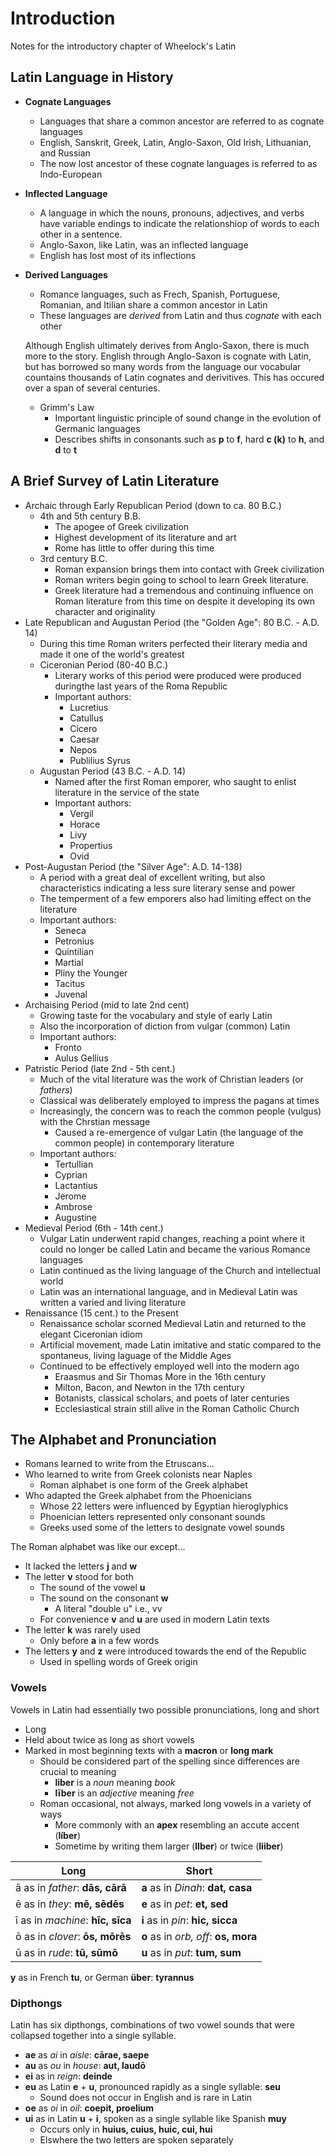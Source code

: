 # Introduction

Notes for the introductory chapter of Wheelock's Latin

## Latin Language in History

- **Cognate Languages**
  - Languages that share a common ancestor are referred to as cognate languages
  - English, Sanskrit, Greek, Latin, Anglo-Saxon, Old Irish, Lithuanian, and Russian
  - The now lost ancestor of these cognate languages is referred to as Indo-European
- **Inflected Language**
  - A language in which the nouns, pronouns, adjectives, and verbs have variable endings to indicate the relationshiop of words to each other in a sentence.
  - Anglo-Saxon, like Latin, was an inflected language
  - English has lost most of its inflections
- **Derived Languages**
  - Romance languages, such as Frech, Spanish, Portuguese, Romanian, and Itilian share a common ancestor in Latin
  - These languages are _derived_ from Latin and thus _cognate_ with each other

  Although English ultimately derives from Anglo-Saxon, there is much more to the story.  English through Anglo-Saxon is cognate with Latin, but has borrowed so many words from the language our vocabular countains thousands of Latin cognates and derivitives.  This has occured over a span of several centuries.

  - Grimm's Law
    - Important linguistic principle of sound change in the evolution of Germanic languages
    - Describes shifts in consonants such as **p** to **f**, hard **c (k)** to **h**, and **d** to **t**

## A Brief Survey of Latin Literature

- Archaic through Early Republican Period (down to ca. 80 B.C.)
  - 4th and 5th century B.B.
    - The apogee of Greek civilization
    - Highest development of its literature and art
    - Rome has little to offer during this time
  - 3rd century B.C.
    - Roman expansion brings them into contact with Greek civilization
    - Roman writers begin going to school to learn Greek literature.
    - Greek literature had a tremendous and continuing influence on Roman literature from this time on despite it developing its own character and originality
- Late Republican and Augustan Period (the "Golden Age": 80 B.C. - A.D. 14)
  - During this time Roman writers perfected their literary media and made it one of the world's greatest
  - Ciceronian Period (80-40 B.C.)
    - Literary works of this period were produced were produced duringthe last years of the Roma Republic
    - Important authors:
      - Lucretius
      - Catullus
      - Cicero
      - Caesar
      - Nepos
      - Publilius Syrus
  - Augustan Period (43 B.C. - A.D. 14)
    - Named after the first Roman emporer, who saught to enlist literature in the service of the state
    - Important authors:
      - Vergil
      - Horace
      - Livy
      - Propertius
      - Ovid
- Post-Augustan Period (the "Silver Age": A.D. 14-138)
  - A period with a great deal of excellent writing, but also characteristics indicating a less sure literary sense and power
  - The temperment of a few emporers also had limiting effect on the literature
  - Important authors:
    - Seneca
    - Petronius
    - Quintilian
    - Martial
    - Pliny the Younger
    - Tacitus
    - Juvenal
- Archaising Period (mid to late 2nd cent)
  - Growing taste for the vocabulary and style of early Latin
  - Also the incorporation of diction from vulgar (common) Latin
  - Important authors:
    - Fronto
    - Aulus Gellius
- Patristic Period (late 2nd - 5th cent.)
  - Much of the vital literature was the work of Christian leaders (or _fathers_)
  - Classical was deliberately employed to impress the pagans at times
  - Increasingly, the concern was to reach the common people (vulgus) with the Chrstian message
    - Caused a re-emergence of vulgar Latin (the language of the common people) in contemporary literature
  - Important authors:
    - Tertullian
    - Cyprian
    - Lactantius
    - Jerome
    - Ambrose
    - Augustine
- Medieval Period (6th - 14th cent.)
  - Vulgar Latin underwent rapid changes, reaching a point where it could no longer be called Latin and became the various Romance languages
  - Latin continued as the living language of the Church and intellectual world
  - Latin was an international language, and in Medieval Latin was written a varied and living literature
- Renaissance (15 cent.) to the Present
  - Renaissance scholar scorned Medieval Latin and returned to the elegant Ciceronian idiom
  - Artificial movement, made Latin imitative and static compared to the spontaneus, living laguage of the Middle Ages
  - Continued to be effectively employed well into the modern ago
    - Eraasmus and Sir Thomas More in the 16th century
    - Milton, Bacon, and Newton in the 17th century
    - Botanists, classical scholars, and poets of later centuries
    - Ecclesiastical strain still alive in the Roman Catholic Church 

## The Alphabet and Pronunciation

- Romans learned to write from the Etruscans...
- Who learned to write from Greek colonists near Naples
  - Roman alphabet is one form of the Greek alphabet
- Who adapted the Greek alphabet from the Phoenicians
  - Whose 22 letters were influenced by Egyptian hieroglyphics
  - Phoenician letters represented only consonant sounds
  - Greeks used some of the letters to designate vowel sounds

The Roman alphabet was like our except...

- It lacked the letters **j** and **w**
- The letter **v** stood for both
  - The sound of the vowel **u**
  - The sound on the consonant **w**
    - A literal "double u" i.e., vv
  - For convenience **v** and **u** are used in modern Latin texts
- The letter **k** was rarely used
  - Only before **a** in a few words
- The letters **y** and **z** were introduced towards the end of the Republic
  - Used in spelling words of Greek origin

### Vowels

Vowels in Latin had essentially two possible pronunciations, long and short

- Long
 - Held about twice as long as short vowels
 - Marked in most beginning texts with a **macron** or **long mark**
   - Should be considered part of the spelling since differences are crucial to meaning
     - **liber** is a _noun_ meaning _book_
     - **līber** is an _adjective_ meaning _free_
    - Roman occasional, not always, marked long vowels in a variety of ways
      - More commonly with an **apex** resembling an accute accent (**líber**)
      - Sometime by writing them larger (**lIber**) or twice (**liiber**)

| Long | Short |
| --- | --- |
| ā as in _father_: **dās, cārā** | **a** as in _Dinah_: **dat, casa** |
| ē as in _they_: **mē, sēdēs** | **e** as in _pet_: **et, sed** |
| ī as in _machine_: **hīc, sīca** | **i** as in _pin_: **hic, sicca** |
| ō as in _clover_: **ōs, mōrēs** | **o** as in _orb, off_: **os, mora** |
| ū as in _rude_: **tū, sūmō** | **u** as in _put_: **tum, sum** |

**y** as in French **tu**, or German **über**: **tyrannus**

### Dipthongs

Latin has six dipthongs, combinations of two vowel sounds that were collapsed together into a single syllable.

- **ae** as _ai_ in _aisle_: **cārae, saepe**
- **au** as _ou_ in _house_: **aut, laudō**
- **ei** as in _reign_: **deinde**
- **eu** as Latin **e** + **u**, pronounced rapidly as a single syllable: **seu**
  - Sound does not occur in English and is rare in Latin
- **oe** as _oi_ in _oil_: **coepit, proelium**
- **ui** as in Latin **u** + **i**, spoken as a single syllable like Spanish **muy**
  - Occurs only in **huius, cuius, huic, cui, hui**
  - Elswhere the two letters are spoken separately
